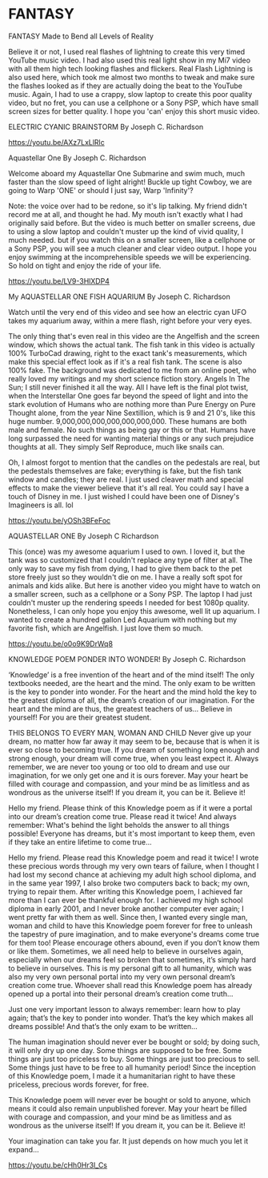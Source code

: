 # FANTASY
FANTASY Made to Bend all Levels of Reality

Believe it or not, I used real flashes of lightning to create this very timed YouTube music video. I had also used this real light show in my Mi7 video with all them high tech looking flashes and flickers. Real Flash Lightning is also used here, which took me almost two months to tweak and make sure the flashes looked as if they are actually doing the beat to the YouTube music. Again, I had to use a crappy, slow laptop to create this poor quality video, but no fret, you can use a cellphone or a Sony PSP, which have small screen sizes for better quality. I hope you 'can' enjoy this short music video.

ELECTRIC CYANIC BRAINSTORM By Joseph C. Richardson

https://youtu.be/AXz7LxLlRlc

Aquastellar One By Joseph C. Richardson

Welcome aboard my Aquastellar One Submarine and swim much, much faster than the slow speed of light alright! Buckle up tight Cowboy, we are going to Warp 'ONE' or should I just say, Warp 'Infinity'?

Note: the voice over had to be redone, so it's lip talking. My friend didn't record me at all, and thought he had. My mouth isn't exactly what I had originally said before. But the video is much better on smaller screens, due to using a slow laptop and couldn't muster up the kind of vivid quality, I much needed. but if you watch this on a smaller screen, like a cellphone or a Sony PSP, you will see a much cleaner and clear video output. I hope you enjoy swimming at the incomprehensible speeds we will be experiencing. So hold on tight and enjoy the ride of your life.

https://youtu.be/LV9-3HlXDP4

My AQUASTELLAR ONE FISH AQUARIUM By Joseph C. Richardson

Watch until the very end of this video and see how an electric cyan UFO takes my aquarium away, within a mere flash, right before your very eyes.

The only thing that's even real in this video are the Angelfish and the screen window, which shows the actual tank. The fish tank in this video is actually 100% TurboCad drawing, right to the exact tank's measurements, which make this special effect look as if it's a real fish tank. The scene is also 100% fake. The background was dedicated to me from an online poet, who really loved my writings and my short science fiction story. Angels In The Sun; I still never finished it all the way. All I have left is the final plot twist, when the Interstellar One goes far beyond the speed of light and into the stark evolution of Humans who are nothing more than Pure Energy on Pure Thought alone, from the year Nine Sextillion, which is 9 and 21 0's, like this huge number.
9,000,000,000,000,000,000,000. These humans are both male and female. No such things as being gay or this or that. Humans have long surpassed the need for wanting material things or any such prejudice thoughts at all. They simply Self Reproduce, much like snails can.

Oh, I almost forgot to mention that the candles on the pedestals are real, but the pedestals themselves are fake; everything is fake, but the fish tank window and candles; they are real. I just used cleaver math and special effects to make the viewer believe that it's all real. You could say I have a touch of Disney in me. I just wished I could have been one of Disney's Imagineers is all. lol

https://youtu.be/yOSh3BFeFoc

AQUASTELLAR ONE By Joseph C  Richardson

This (once) was my awesome aquarium I used to own. I loved it, but the tank was so customized that I couldn't replace any type of filter at all. The only way to save my fish from dying, I had to give them back to the pet store freely just so they wouldn't die on me. I have a really soft spot for animals and kids alike. But here is another video you might have to watch on a smaller screen, such as a cellphone or a Sony PSP. The laptop I had just couldn't muster up the rendering speeds I needed for best 1080p quality. Nonetheless, I can only hope you enjoy this awesome, well lit up aquarium. I wanted to create a hundred gallon Led Aquarium with nothing but my favorite fish, which are Angelfish. I just love them so much.

https://youtu.be/o0o9K9DrWq8

KNOWLEDGE POEM PONDER INTO WONDER! By Joseph C. Richardson

‘Knowledge’
is a free invention of the heart and of the mind itself!
The only textbooks needed, are the heart and the mind.
The only exam to be written is the key to ponder into wonder.
For the heart and the mind hold the key to the greatest diploma of all,
the dream’s creation of our imagination.
For the heart and the mind are thus, the greatest teachers of us…
Believe in yourself! For you are their greatest student.

THIS BELONGS TO EVERY MAN, WOMAN AND CHILD
Never give up your dream, no matter how far away it may seem to be, because that is when it is ever so close to becoming true. If you dream of something long enough and strong enough, your dream will come true, when you least expect it. Always remember, we are never too young or too old to dream and use our imagination, for we only get one and it is ours forever. May your heart be filled with courage and compassion, and your mind be as limitless and as wondrous as the universe itself!
If you dream it, you can be it. Believe it!

Hello my friend. Please think of this Knowledge poem as if it were a portal into our dream’s creation come true. Please read it twice! And always remember: What's behind the light beholds the answer to all things possible! Everyone has dreams, but it's most important to keep them, even if they take an entire lifetime to come true...

 Hello my friend. Please read this Knowledge poem and read it twice! I wrote these precious words through my very own tears of failure, when I thought I had lost my second chance at achieving my adult high school diploma, and in the same year 1997, I also broke two computers back to back; my own, trying to repair them. After writing this Knowledge poem, I achieved far more than I can ever be thankful enough for. I achieved my high school diploma in early 2001, and I never broke another computer ever again; I went pretty far with them as well. Since then, I wanted every single man, woman and child to have this Knowledge poem forever for free to unleash the tapestry of pure imagination, and to make everyone's dreams come true for them too! Please encourage others abound, even if you don’t know them or like them. Sometimes, we all need help to believe in ourselves again, especially when our dreams feel so broken that sometimes, it’s simply hard to believe in ourselves. This is my personal gift to all humanity, which was also my very own personal portal into my very own personal dream’s creation come true. Whoever shall read this Knowledge poem has already opened up a portal into their personal dream’s creation come truth...

Just one very important lesson to always remember: learn how to play again; that’s the key to ponder into wonder. That’s the key which makes all dreams possible! And that’s the only exam to be written…

The human imagination should never ever be bought or sold; by doing such, it will only dry up one day. Some things are supposed to be free. Some things are just too priceless to buy. Some things are just too precious to sell. Some things just have to be free to all humanity period! Since the inception of this Knowledge poem, I made it a humanitarian right to have these priceless, precious words forever, for free. 

This Knowledge poem will never ever be bought or sold to anyone, which means it could also remain unpublished forever. May your heart be filled with courage and compassion, and your mind be as limitless and as wondrous as the universe itself! If you dream it, you can be it. Believe it!

Your imagination can take you far. It just depends on how much you let it expand...

https://youtu.be/cHh0Hr3I_Cs
